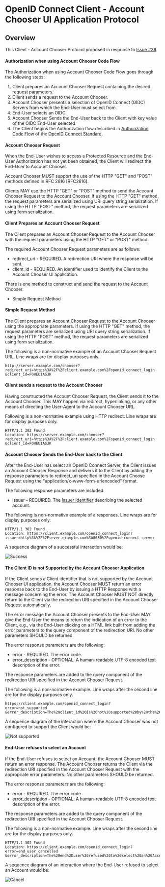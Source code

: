 # OpenID Connect Client - Account Chooser UI Application Protocol

## Overview 

This Client - Account Chooser Protocol proposed in response to [Issue #39].


#### Authorization when using Account Chooser Code Flow

The Authorization when using Account Chooser Code Flow goes through the following steps:

1. Client prepares an Account Chooser Request containing the desired request parameters.
2. Client sends a request to the Account Chooser.
3. Account Chooser presents a selection of OpenID Connect (OIDC) Servers from which the End-User must select from.
4. End-User selects an OIDC.
5. Account Chooser Sends the End-User back to the Client with key value of the OIDC End-User selected.
6. The Client begins the Authorization flow described in [Authorization Code Flow][OpenID Connect Standard] of the [OpenID Connect Standard].

#### Account Chooser Request

When the End-User wishes to access a Protected Resource and the End-User Authorization has not yet been obtained, the Client will redirect the End-User to Account Chooser.

Account Chooser MUST support the use of the HTTP "GET" and "POST" methods defined in RFC 2616 [RFC2616]. 

Clients MAY use the HTTP "GET" or "POST" method to send the Account Chooser Request to the Account Chooser. If using the HTTP "GET" method, the request parameters are serialized using URI query string serialization. If using the HTTP "POST" method, the request parameters are serialized using form serialization. 

#### Client Prepares an Account Chooser Request

The Client prepares an Account Chooser Request to the Account Chooser with the request parameters using the HTTP "GET" or "POST" method.

The required Account Chooser Request parameters are as follows: 

* redirect_uri - REQUIRED. A redirection URI where the response will be sent.
* client_id - REQUIRED. An identifier used to identify the Client to the Account Chooser UI application. 

There is one method to construct and send the request to the Account Chooser:

* Simple Request Method 

#### Simple Request Method

The Client prepares an Account Chooser Request to the Account Chooser using the appropriate parameters. If using the HTTP "GET" method, the request parameters are serialized using URI query string serialization. If using the HTTP "POST" method, the request parameters are serialized using form serialization. 

The following is a non-normative example of an Account Chooser Request URL. Line wraps are for display purposes only. 

	http://server.example.com/chooser?
	redirect_uri=https%3A%2F%2Fclient.example.com%2Fopenid_connect_login
	&client_id=FGWEUIASJK
	
#### Client sends a request to the Account Chooser

Having constructed the Account Chooser Request, the Client sends it to the Account Chooser. This MAY happen via redirect, hyperlinking, or any other means of directing the User-Agent to the Account Chooser URL.

Following is a non-normative example using HTTP redirect. Line wraps are for display purposes only.

	HTTP/1.1 302 Found
	Location: https://server.example.com/chooser?
	redirect_uri=https%3A%2F%2Fclient.example.com%2Fopenid_connect_login
	&client_id=FGWEUIASJK

#### Account Chooser Sends the End-User back to the Client

After the End-User has select an OpenID Connect Server, the Client issues an Account Chooser Response and delivers it to the Client by adding the response parameters to redirect_uri specified in the Account Choose Request using the "application/x-www-form-urlencoded" format. 

The following response parameters are included:

* issuer - REQUIRED.  The [Issuer Identifier] describing the selected account.

The following is non-normative example of a responses. Line wraps are for display purposes only. 

	HTTP/1.1 302 Found
	Location: https://client.example.com/openid_connect_login?
	issuer=http%3A%2F%2Fsever.example.com%3A8080%2Fopenid-connect-server
	
A sequence diagram of a successful interaction would be:

![Success](https://github.com/mitreid-connect/OpenID-Connect-Java-Spring-Server/raw/master/account-chooser/docs/success.png)	

#### The Client ID is not Supported by the Account Chooser Application

If the Client sends a Client identifier that is not supported by the Account Chooser UI application, the Account Chooser MUST return an error response back to the End-User by issuing a HTTP Response with a message concerning the error. The Account Chooser MUST NOT directly return to the Client via the redirection URI specified in the Account Chooser Request automatically. 

The error message the Account Chooser presents to the End-User MAY give the End-User the means to return the  indication of an error to the Client, e.g., via the End-User clicking on a HTML link built from adding the error parameters to the query component of the redirection URI. No other parameters SHOULD be returned.

The error response parameters are the following:

* error - REQUIRED. The error code. 
* error_description - OPTIONAL. A human-readable UTF-8 encoded text description of the error. 

The response parameters are added to the query component of the redirection URI specified in the Account Chooser Request.

The following is a non-normative example. Line wraps after the second line are for the display purposes only.

	https://client.example.com/openid_connect_login?
	error=not_supported
	&error_description=The%20client_id%20is%20not%20supported%20by%20the%20AccountChooser%20UI%20application.
	
A sequence diagram of the interaction where the Account Chooser was not configured to support the Client would be:

![Not supported](https://github.com/mitreid-connect/OpenID-Connect-Java-Spring-Server/raw/master/account-chooser/docs/not_supported.png)		
 
#### End-User refuses to select an Account

If the End-User refuses to select an Account, the Account Chooser MUST return an error response. The Account Chooser returns the Client via the redirection URI specified in the Account Chooser Request with the appropriate error parameters. No other parameters SHOULD be returned.

The error response parameters are the following:

* error - REQUIRED. The error code. 
* error_description - OPTIONAL. A human-readable UTF-8 encoded text description of the error. 

The response parameters are added to the query component of the redirection URI specified in the Account Chooser Request.

The following is a non-normative example. Line wraps after the second line are for the display purposes only.

	HTTP/1.1 302 Found
	Location: https://client.example.com/openid_connect_login?
	error=end_user_cancelled
	&error_description=The%20end%2Duser%20refused%20to%20select%20an%20Account.
	
A sequence diagram of an interaction where the End-User refused to select an Account would be:

![Cancel](https://github.com/mitreid-connect/OpenID-Connect-Java-Spring-Server/raw/master/account-chooser/docs/cancel.png)		

[OpenID Connect Standard]: http://openid.net/specs/openid-connect-standard-1_0.html "OpenID Connect Standard 1.0"
[OpenID Connect Standard]: http://openid.net/specs/openid-connect-standard-1_0.html#code_flow "Authorization Code Flow, OpenID Connect Standard"
[Issuer Identifier]: http://openid.net/specs/openid-connect-messages-1_0.html#issuer_identifier "Issuer Identifier"
[Issue #39]: http://github.com/jricher/OpenID-Connect-Java-Spring-Server/issues/39 "Issue #39 -- Multiple Point Client"